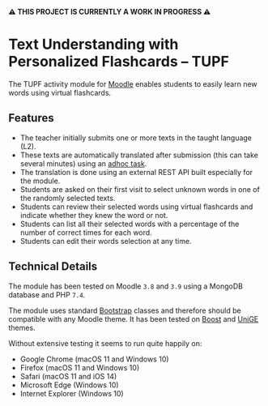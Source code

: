 **⚠️ THIS PROJECT IS CURRENTLY A WORK IN PROGRESS ⚠️**

# Text Understanding with Personalized Flashcards – TUPF

The TUPF activity module for [Moodle](https://moodle.org) enables students to easily learn new words using virtual flashcards.

## Features

* The teacher initially submits one or more texts in the taught language (L2).
* These texts are automatically translated after submission (this can take several minutes) using an [adhoc task](https://docs.moodle.org/dev/Task_API#Adhoc_tasks).
* The translation is done using an external REST API built especially for the module.
* Students are asked on their first visit to select unknown words in one of the randomly selected texts.
* Students can review their selected words using virtual flashcards and indicate whether they knew the word or not.
* Students can list all their selected words with a percentage of the number of correct times for each word.
* Students can edit their words selection at any time.

## Technical Details

The module has been tested on Moodle `3.8` and `3.9` using a MongoDB database and PHP `7.4`.

The module uses standard [Bootstrap](https://getbootstrap.com) classes and therefore should be compatible with any Moodle theme. It has been tested on [Boost](https://docs.moodle.org/310/en/Boost_theme) and [UniGE](https://gitlab.unige.ch/eLearning/moodle/moodle-theme_unige) themes.

Without extensive testing it seems to run quite happily on:
* Google Chrome (macOS 11 and Windows 10)
* Firefox (macOS 11 and Windows 10)
* Safari (macOS 11 and iOS 14)
* Microsoft Edge (Windows 10)
* Internet Explorer (Windows 10)